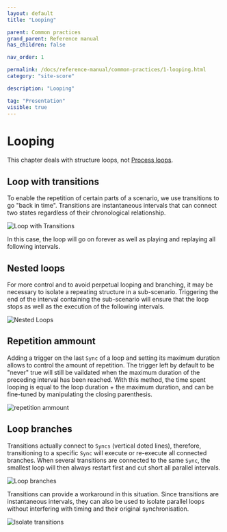 ```yaml
---
layout: default
title: "Looping"

parent: Common practices
grand_parent: Reference manual
has_children: false

nav_order: 1

permalink: /docs/reference-manual/common-practices/1-looping.html
category: "site-score"

description: "Looping"

tag: "Presentation"
visible: true
---
```


# Looping

This chapter deals with structure loops, not [Process loops](/docs/reference-manual/processes/edit.html##process-loops).

## Loop with transitions

To enable the repetition of certain parts of a scenario, we use transitions to go "back in time". Transitions are instantaneous intervals that can connect two states regardless of their chronological relationship. 

![Loop with Transitions](/score-docs/assets/images/reference-manual/common-practices/loopStructure.gif "Loop with transitions")

In this case, the loop will go on forever as well as playing and replaying all following intervals.

## Nested loops

For more control and to avoid perpetual looping and branching, it may be necessary to isolate a repeating structure in a sub-scenario. Triggering the end of the interval containing the sub-scenario will ensure that the loop stops as well as the execution of the following intervals.

![Nested Loops](/score-docs/assets/images/reference-manual/common-practices/nestedLoop.gif "Nested loop")

## Repetition ammount

Adding a trigger on the last `Sync` of a loop and setting its maximum duration allows to control the amount of repetition. The trigger left by default to be "never" true will still be vaildated when the maximum duration of the preceding interval has been reached. With this method, the time spent looping is equal to the loop duration + the maximum duration, and can be fine-tuned by manipulating the closing parenthesis.

![repetition ammount](/score-docs/assets/images/reference-manual/common-practices/repetition-ammount.gif "repetition ammount")

## Loop branches 

Transitions actually connect to `Syncs` (vertical doted lines), therefore, transitioning to a specific `Sync` will execute or re-execute all connected branches. When several transitions are connected to the same `Sync`, the smallest loop will then always restart first and cut short all parallel intervals.

![Loop branches](/score-docs/assets/images/reference-manual/common-practices/loopBranches.gif "Loop branches")

Transitions can provide a workaround in this situation. Since transitions are instantaneous intervals, they can also be used to isolate parallel loops without interfering with timing and their original synchronisation.

![Isolate transitions](/score-docs/assets/images/reference-manual/common-practices/isolateTransitions.gif "Isolate transitions")
